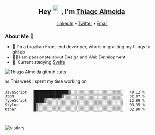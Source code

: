 

<h2 align="center">Hey <img src="https://github.com/TheDudeThatCode/TheDudeThatCode/blob/master/Assets/Hi.gif" width="29px">, I'm <a href="https://www.linkedin.com/in/thiago-almeida-69785569/">Thiago Almeida</a></h2>
<p align="center">
  <a href="https://www.linkedin.com/in/thiago-almeida-69785569/">LinkedIn</a> •
  <a href="https://twitter.com/thiagoloal">Twitter</a> •
  <a href="mailto:thiagoloal@gmail.com">Email</a>
</p>

### About Me 🚀
- 🌱  I’m a brazilian Front-end developer, who is migranting my things to github</br>
- 👨‍💻  I am passionate about Design and Web Development</br>
- 📖. Current studying [Svelte](https://svelte.dev/)&nbsp;&nbsp;

![Thiago Almeida github stats](https://github-readme-stats.vercel.app/api?username=thiagoloal&show_icons=true&hide_border=true)&nbsp;&nbsp;

📊 This week I spent my time working on
<!--START_SECTION:waka-->
```text
JavaScript   ████████████████▒░░░░░░░░░░░░░░░░░░░░░░░░   40.12 % 
JSON         █████████████▒░░░░░░░░░░░░░░░░░░░░░░░░░░░   32.87 % 
TypeScript   █████▒░░░░░░░░░░░░░░░░░░░░░░░░░░░░░░░░░░░   12.89 % 
Stylus       █▒░░░░░░░░░░░░░░░░░░░░░░░░░░░░░░░░░░░░░░░   03.35 % 
Other        █▒░░░░░░░░░░░░░░░░░░░░░░░░░░░░░░░░░░░░░░░   02.90 % 
```
<!--END_SECTION:waka-->

<br />

![visitors](https://visitor-badge.laobi.icu/badge?page_id=thiagoloal.thiagoloal)
